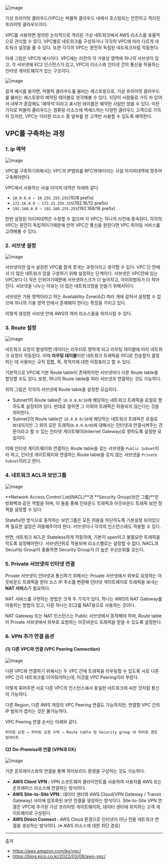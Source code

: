 
![image](https://github.com/rlaisqls/rlaisqls/assets/81006587/a61614ad-4b4e-4533-ba3d-434ae438978d)

가상 프라이빗 클라우드(VPC)는 퍼블릭 클라우드 내에서 호스팅되는 안전하고 격리된 프라이빗 클라우드이다.

VPC를 사용하면 정의한 논리적으로 격리된 가상 네트워크에서 AWS 리소스를 효율적으로 관리할 수 있다. VPC별로 네트워크를 구성하거나 각각의 VPC에 따라 다르게 네트워크 설정을 줄 수 있다. 또한 각각의 VPC는 완전히 독립된 네트워크처럼 작동한다.

아래 그림은 VPC의 예시이다. VPC에는 리전의 각 가용성 영역에 하나의 서브넷이 있고, 각 서브넷에 EC2 인스턴스가 있고, VPC의 리소스와 인터넷 간의 통신을 허용하는 인터넷 게이트웨이가 있는 구조이다.

![image](https://github.com/rlaisqls/rlaisqls/assets/81006587/2546ee1d-2f1d-48c0-b996-31d039d27e58)

쉽게 예시를 들자면, 퍼블릭 클라우드를 붐비는 레스토랑으로, 가상 프라이빗 클라우드를 붐비는 레스토랑의 예약된 테이블로 생각해볼 수 있다. 식당이 사람들로 가득 차 있어서 내부가 혼잡해도 '예약석'이라고 표시된 테이블은 예약한 사람만 앉을 수 있다. 마찬가지로 퍼블릭 클라우드는 컴퓨팅 리소스에 액세스하는 다양한 클라우드 고객으로 가득 차 있지만, VPC는 이러한 리소스 중 일부를 한 고객만 사용할 수 있도록 예약한다.

## VPC를 구축하는 과정

### 1. ip 예약

![image](https://github.com/rlaisqls/rlaisqls/assets/81006587/b09d481e-bdf6-4318-982f-404bc697ad01)

VPC를 구축하기위해서는 VPC의 IP범위를 RFC1918이라는 사설 아이피대역에 맞추어 구축해야한다.

VPC에서 사용하는 사설 아이피 대역은 아래와 같다.

- `10.0.0.0 ~ 10.255.255.255`(10/8 prefix)
- `172.16.0.0 ~ 172.31.255.255`(182.16/12 prefix)
- `192.168.0.0 ~ 192.168.255.255`(192.168/16 prefix)

한번 설정된 아이피대역은 수정할 수 없으며 각 VPC는 하나의 리전에 종속된다. 각각의 VPC는 완전히 독립적이기때문에 만약 VPC간 통신을 원한다면 VPC 피어링 서비스를 고려해볼 수 있다.

### 2. 서브넷 설정

![image](https://github.com/rlaisqls/rlaisqls/assets/81006587/28fd0a05-3f4e-421a-bded-32e1567fe2ee)

서브넷이란 앞서 설정한 VPC를 잘게 쪼개는 과정이라고 생각할 수 있다. VPC 단 안에서 더 많은 네트워크 망을 구성하기 위해 설정하는 단계이다. 서브넷은 VPC안에 있는 VPC보다 더 작은 단위이기때문에 서브넷마스크가 더 높아지고, 아이피범위가 더 작아진다. 서브넷을 나누는 이유는 더 많은 네트워크망을 만들기 위해서이다.

서브넷은 가용 영역이라고 하는 Availability Zone(AZ) 여러 개에 걸쳐서 설정할 수 없으며 하나의 가용 영역 안에서 존재해야 한다는 특징을 가지고 있다.

이렇게 생성한 서브넷 안에 AWS의 여러 리소스들을 위치시킬 수 있다.

### 3. Route 설정

![image](https://github.com/rlaisqls/rlaisqls/assets/81006587/5a8df9db-5680-4d20-8023-0e785a61aebb)

네트워크 요청이 발생하면 데이터는 라우터로 향하게 되고 라우팅 테이블에 따라 네트워크 요청이 작동된다. 이때 **라우팅 테이블**이란 네트워크 트래픽을 어디로 전송할지 결정하는 데 사용되는 규직 집합, 즉, 목적지에 대한 이정표라고 할 수 있다.

기본적으로 VPC에 기본 Route table이 존재하지만 서브넷마다 다른 Route table을 할당할 수도 있다.
또한, 하나의 Route table을 여러 서브넷과 연결하는 것도 가능하다.

위의 그림은 각각의 서브넷에 Route table을 설정한 모습이다.

- Subnet1의 Route table은 `10.0.0.0/16`에 해당하는 네트워크 트래픽을 로컬로 향하도록 설정되어 있다. 반대로 말하면 그 이외의 트래픽은 허용되지 않는다는 것을 의미한다.
- Subnet2의 Route table은 `10.0.0.0/16`에 해당하는 네트워크 트래픽은 로컬로 보내지지만 그 외의 모든 트래픽(`0.0.0.0/0`)에 대해서는 인터넷과 연결시켜주는 관문이라고 할 수 있는 인터넷 게이트웨이(Internet Gateway)로 향하도록 설정한 모습이다.

이때 인터넷 게이트웨이와 연결하는 Route table을 갖는 서브넷을 `Public Subnet`이라 하고, 인터넷 게이트웨이와 연결하는 Route table을 갖지 않는 서브넷을 `Private Subnet`이라고 한다.

### 4. 네트워크 ACL과 보안그룹

![image](https://github.com/rlaisqls/rlaisqls/assets/81006587/cea2eb8e-b6c6-4ef2-a898-03022065e596)

**Network Access Control List(NACL)**과 **Security Group(보안 그룹)**은 방화벽과 같은 역할을 하며, 이 둘을 통해 인바운드 트래픽과 아웃바운드 트래픽 보안 정책을 설정할 수 있다.

Stateful한 방식으로 동작하는 보안그룹은 모든 허용을 차단하도록 기본설정 되어있으며 필요한 설정은 허용해주어야 한다. 서브넷이나 각각의 인스턴스에도 적용할 수 있다.

반면, 네트워크 ACL은 Stateless하게 작동하며, 기본이 open이고 불필요한 트래픽을 막도록 설정해야한다. 서브넷단위로 적용되며 리소스별로는 설정할 수 없다. NACL과 Security Group이 충돌하면 Security Group가 더 높은 우선순위를 갖는다.

### 5. Private 서브넷의 인터넷 연결

Private 서브넷이 인터넷과 통신하기 위해서는 Private 서브넷에서 외부로 요청하는 아웃바운드 트래픽을 받아 소스 IP 주소를 변환해 인터넷 게이트웨이로 트래픽을 보내는 **NAT 서비스**가 필요하다.

NAT 서비스를 구현하는 방법은 크게 두 가지가 있다. 하나는 AWS의 NAT Gateway를 이용하는 방법이 있고, 다른 하나는 EC2를 NAT용으로 사용하는 것이다.

NAT Gateway 또는 NAT 인스턴스는 Public 서브넷에서 동작해야 하며, Route table이 Private 서브넷에서 외부로 요청하는 아웃바운드 트래픽을 받을 수 있도록 설정한다.

### 6. VPN 추가 연결 옵션

#### (1) 다른 VPC와 연결 (VPC Peering Connection)

![image](https://github.com/rlaisqls/rlaisqls/assets/81006587/f7638f72-5175-451c-b8f1-794fa7602d8a)

다른 VPC와 연결하기 위해서는 두 VPC 간에 트래픽을 라우팅할 수 있도록 서로 다른 VPC 간의 네트워크를 이어줘야하는데, 이것을 VPC Peering이라 부른다.

이렇게 묶어주면 서로 다른 VPC의 인스턴스에서 동일한 네트워크에 속한 것처럼 통신이 가능하다.

다른 Region, 다른 AWS 계정의 VPC Peering 연결도 가능하지만, 연결할 VPC 간의 IP 범위가 겹치는 것은 불가능하다.

VPC Peering 연결 순서는 아래와 같다.

```
피어링 요청 → 피어링 요청 수락 → Route table 및 Security group 내 피어링 경로 업데이트
```

#### (2) On-Premise와 연결 (VPN과 DX)

![image](https://github.com/rlaisqls/rlaisqls/assets/81006587/7787fa30-0bdc-485a-92c7-2f178de23252)

기존 온프레미스와의 연결을 통해 하이브리드 환경을 구성하는 것도 가능하다.

- **AWS Client VPN :** VPN 소프트웨어 클라이언트를 사용하여 사용자를 AWS 또는 온프레미스 리소스에 연결하는 방식이다.
- **AWS Site-to-Site VPN :** 데이터 센터와 AWS Cloud(VPN Gateway / Transit Gateway) 사이에 암호화된 보안 연결을 생성하는 방식이다. Site-to-Site VPN 연결은 VPC에 추가된 가상 프라이빗 게이트웨이와, 데이터 센터에 위치하는 고객 게이트웨이로 구성된다.
- **AWS Direct Connect :** AWS Cloud 환경으로 인터넷이 아닌 전용 네트워크 연결을 생성하는 방식이다. (※ AWS 리소스에 대한 최단 경로)

---
출처

- <https://aws.amazon.com/ko/vpc/>
- <https://blog.kico.co.kr/2022/03/08/aws-vpc/>
